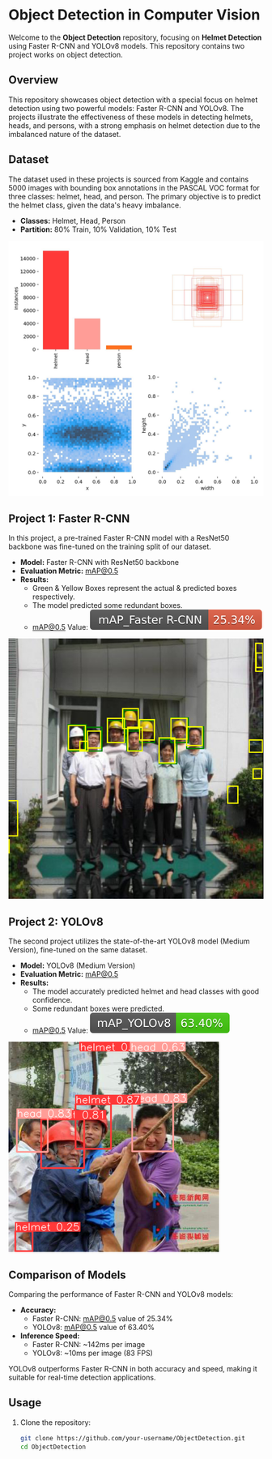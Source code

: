 # Object Detection in Computer Vision

Welcome to the **Object Detection** repository, focusing on **Helmet Detection** using Faster R-CNN and YOLOv8 models. This repository contains two project works on object detection.

## Overview

This repository showcases object detection with a special focus on helmet detection using two powerful models: Faster R-CNN and YOLOv8. The projects illustrate the effectiveness of these models in detecting helmets, heads, and persons, with a strong emphasis on helmet detection due to the imbalanced nature of the dataset.

## Dataset

The dataset used in these projects is sourced from Kaggle and contains 5000 images with bounding box annotations in the PASCAL VOC format for three classes: helmet, head, and person. The primary objective is to predict the helmet class, given the data's heavy imbalance.

- **Classes:** Helmet, Head, Person
- **Partition:** 80% Train, 10% Validation, 10% Test

![Dataset Distribution](1.jpg)


## Project 1: Faster R-CNN

In this project, a pre-trained Faster R-CNN model with a ResNet50 backbone was fine-tuned on the training split of our dataset.

- **Model:** Faster R-CNN with ResNet50 backbone
- **Evaluation Metric:** mAP@0.5
- **Results:** 
  - Green & Yellow Boxes represent the actual & predicted boxes respectively.
  - The model predicted some redundant boxes.
  - mAP@0.5 Value: ![mAP@0.5](3.svg)

![Faster R-CNN Predictions](2.png)

## Project 2: YOLOv8

The second project utilizes the state-of-the-art YOLOv8 model (Medium Version), fine-tuned on the same dataset.

- **Model:** YOLOv8 (Medium Version)
- **Evaluation Metric:** mAP@0.5
- **Results:**
  - The model accurately predicted helmet and head classes with good confidence.
  - Some redundant boxes were predicted.
  - mAP@0.5 Value: ![mAP@0.5](5.svg)

![YOLOv8 Predictions](444.png)

## Comparison of Models

Comparing the performance of Faster R-CNN and YOLOv8 models:

- **Accuracy:**
  - Faster R-CNN: mAP@0.5 value of 25.34%
  - YOLOv8: mAP@0.5 value of 63.40%
- **Inference Speed:**
  - Faster R-CNN: ~142ms per image
  - YOLOv8: ~10ms per image (83 FPS)

YOLOv8 outperforms Faster R-CNN in both accuracy and speed, making it suitable for real-time detection applications.

## Usage

1. Clone the repository:
   ```bash
   git clone https://github.com/your-username/ObjectDetection.git
   cd ObjectDetection
